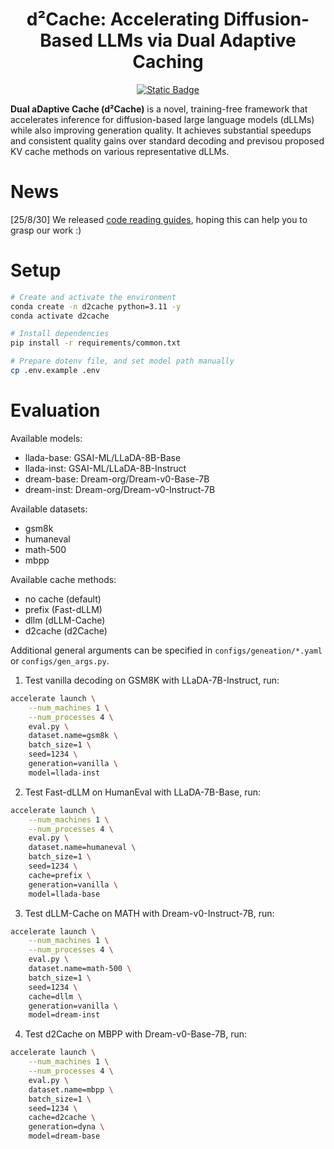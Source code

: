 <h1 align="center">	d²Cache: Accelerating Diffusion-Based LLMs via Dual Adaptive Caching </h1>
<p align="center">
<a href="">
<img alt="Static Badge" src="https://img.shields.io/badge/arXiv-comingsoon-red"></a>

**Dual aDaptive Cache (d²Cache)** is a novel, training-free framework that accelerates inference for diffusion-based large language models (dLLMs) while also improving generation quality. It achieves substantial speedups and consistent quality gains over standard decoding and previsou proposed KV cache methods on various representative dLLMs.

 # News
[25/8/30] We released [code reading guides](./docs/code_reading_guides.md), hoping this can help you to grasp our work :)
# Setup
```bash
# Create and activate the environment
conda create -n d2cache python=3.11 -y
conda activate d2cache

# Install dependencies
pip install -r requirements/common.txt

# Prepare dotenv file, and set model path manually 
cp .env.example .env
```


# Evaluation
Available models:
- llada-base: GSAI-ML/LLaDA-8B-Base
- llada-inst: GSAI-ML/LLaDA-8B-Instruct
- dream-base: Dream-org/Dream-v0-Base-7B
- dream-inst: Dream-org/Dream-v0-Instruct-7B

Available datasets:
- gsm8k
- humaneval
- math-500
- mbpp

Available cache methods:
- no cache (default)
- prefix (Fast-dLLM)
- dllm (dLLM-Cache)
- d2cache (d2Cache)


Additional general arguments can be specified in `configs/geneation/*.yaml` or `configs/gen_args.py`.

1. Test vanilla decoding on GSM8K with LLaDA-7B-Instruct, run:
```bash
accelerate launch \
    --num_machines 1 \
    --num_processes 4 \
    eval.py \
    dataset.name=gsm8k \
    batch_size=1 \
    seed=1234 \
    generation=vanilla \
    model=llada-inst 
```
2. Test Fast-dLLM on HumanEval with LLaDA-7B-Base, run:
```bash
accelerate launch \
    --num_machines 1 \
    --num_processes 4 \
    eval.py \
    dataset.name=humaneval \
    batch_size=1 \
    seed=1234 \
    cache=prefix \
    generation=vanilla \
    model=llada-base
```
3. Test dLLM-Cache on MATH with Dream-v0-Instruct-7B, run:
```bash
accelerate launch \
    --num_machines 1 \
    --num_processes 4 \
    eval.py \
    dataset.name=math-500 \
    batch_size=1 \
    seed=1234 \
    cache=dllm \
    generation=vanilla \
    model=dream-inst
```
4. Test d2Cache on MBPP with Dream-v0-Base-7B, run:
```bash
accelerate launch \
    --num_machines 1 \
    --num_processes 4 \
    eval.py \
    dataset.name=mbpp \
    batch_size=1 \
    seed=1234 \
    cache=d2cache \
    generation=dyna \
    model=dream-base
```